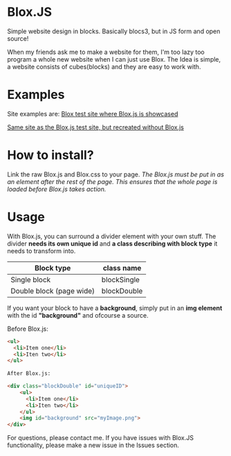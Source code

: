 # Blox.JS
Simple website design in blocks. Basically blocs3, but in JS form and open source!

When my friends ask me to make a website for them, I'm too lazy too program a whole new website when I can just use Blox.
The Idea is simple, a website consists of cubes(blocks) and they are easy to work with.


# Examples
Site examples are: 
[Blox test site where Blox.js is showcased](https://htmlpreview.github.io/?https://github.com/SimplyPancake/Blox.JS/blob/master/testSite.html)

[Same site as the Blox.js test site, but recreated without Blox.js](https://htmlpreview.github.io/?https://github.com/SimplyPancake/Blox.JS/blob/master/siteWithoutBlox.html)

# How to install?
Link the raw Blox.js and Blox.css to your page.
_The Blox.js must be put in as an element after the rest of the page.
This ensures that the whole page is loaded before Blox.js takes action._


# Usage
With Blox.js, you can surround a divider element with your own stuff.
The divider __needs its own unique id__ and __a class describing with block type__ it needs to transform into.

Block type | class name
--- | ---
Single block | blockSingle
Double block (page wide) | blockDouble

If you want your block to have a __background__, simply put in an __img element__ with the id __"background"__ and ofcourse a source.

Before Blox.js:
```html
<ul>
  <li>Item one</li>
  <li>Iten two</li>
</ul>
    
After Blox.js:

<div class="blockDouble" id="uniqueID">
    <ul>
      <li>Item one</li>
      <li>Iten two</li>
    </ul>
    <img id="background" src="myImage.png">
</div>
```

For questions, please contact me. If you have issues with Blox.JS functionality, please make a new issue in the Issues section.


